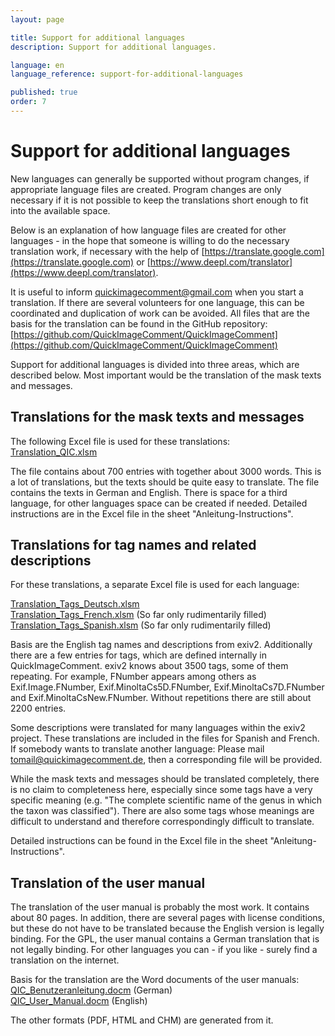 ```yaml
---
layout: page

title: Support for additional languages
description: Support for additional languages.

language: en
language_reference: support-for-additional-languages

published: true
order: 7
---
```


# Support for additional languages

New languages can generally be supported without program changes, if appropriate language files are created. Program changes are only necessary if it is not possible to keep the translations short enough to fit into the available space.

Below is an explanation of how language files are created for other languages - in the hope that someone is willing to do the necessary translation work, if necessary with the help of [https://translate.google.com](https://translate.google.com) or [https://www.deepl.com/translator](https://www.deepl.com/translator).

It is useful to inform quickimagecomment@gmail.com when you start a translation. If there are several volunteers for one language, this can be coordinated and duplication of work can be avoided. All files that are the basis for the translation can be found in the GitHub repository:<br>
[https://github.com/QuickImageComment/QuickImageComment](https://github.com/QuickImageComment/QuickImageComment)

Support for additional languages is divided into three areas, which are described below. Most important would be the translation of the mask texts and messages.

## Translations for the mask texts and messages

The following Excel file is used for these translations:<br>
[Translation_QIC.xlsm](https://github.com/QuickImageComment/QuickImageComment/blob/main/Translation/Translation_QIC.xlsm)

The file contains about 700 entries with together about 3000 words. This is a lot of translations, but the texts should be quite easy to translate. The file contains the texts in German and English. There is space for a third language, for other languages space can be created if needed. Detailed instructions are in the Excel file in the sheet "Anleitung-Instructions".

## Translations for tag names and related descriptions

For these translations, a separate Excel file is used for each language:

[Translation_Tags_Deutsch.xlsm](https://github.com/QuickImageComment/QuickImageComment/blob/main/Translation/Translation_Tags_Deutsch.xlsm)<br>
[Translation_Tags_French.xlsm](https://github.com/QuickImageComment/QuickImageComment/blob/main/Translation/Translation_Tags_French.xlsm) (So far only rudimentarily filled)<br>
[Translation_Tags_Spanish.xlsm](https://github.com/QuickImageComment/QuickImageComment/blob/main/Translation/Translation_Tags_Spanish.xlsm) (So far only rudimentarily filled)

Basis are the English tag names and descriptions from exiv2. Additionally there are a few entries for tags, which are defined internally in QuickImageComment. exiv2 knows about 3500 tags, some of them repeating. For example, FNumber appears among others as Exif.Image.FNumber, Exif.MinoltaCs5D.FNumber, Exif.MinoltaCs7D.FNumber and
Exif.MinoltaCsNew.FNumber. Without repetitions there are still about 2200 entries.

Some descriptions were translated for many languages within the exiv2 project. These translations are included in the files for Spanish and French. If somebody wants to translate another language: Please mail tomail@quickimagecomment.de, then a corresponding file will be provided.

While the mask texts and messages should be translated completely, there is no claim to completeness here, especially since some tags have a very specific meaning (e.g. "The complete scientific name of the genus in which the taxon was classified"). There are also some tags whose meanings are difficult to understand and therefore correspondingly difficult to translate.

Detailed instructions can be found in the Excel file in the sheet "Anleitung-Instructions".

## Translation of the user manual

The translation of the user manual is probably the most work. It contains about 80 pages. In addition, there are several pages with license conditions, but these do not have to be translated because the English version is legally binding. For the GPL, the user manual contains a German translation that is not legally binding. For other languages you can - if you like - surely find a translation on the internet.

Basis for the translation are the Word documents of the user manuals:<br>
[QIC_Benutzeranleitung.docm](https://github.com/QuickImageComment/QuickImageComment/blob/main/UserManual/QIC_Benutzeranleitung.docm) (German)<br>
[QIC_User_Manual.docm](https://github.com/QuickImageComment/QuickImageComment/blob/main/UserManual/QIC_User_Manual.docm) (English)

The other formats (PDF, HTML and CHM) are generated from it.


 

 